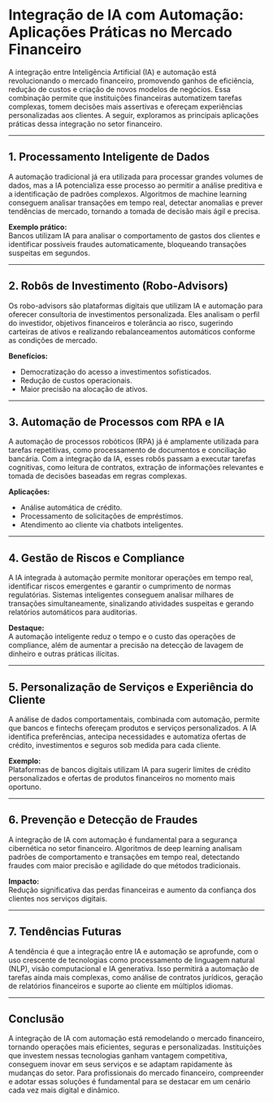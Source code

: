# Integração de IA com Automação: Aplicações Práticas no Mercado Financeiro

A integração entre Inteligência Artificial (IA) e automação está revolucionando o mercado financeiro, promovendo ganhos de eficiência, redução de custos e criação de novos modelos de negócios. Essa combinação permite que instituições financeiras automatizem tarefas complexas, tomem decisões mais assertivas e ofereçam experiências personalizadas aos clientes. A seguir, exploramos as principais aplicações práticas dessa integração no setor financeiro.

---

## 1. **Processamento Inteligente de Dados**

A automação tradicional já era utilizada para processar grandes volumes de dados, mas a IA potencializa esse processo ao permitir a análise preditiva e a identificação de padrões complexos. Algoritmos de machine learning conseguem analisar transações em tempo real, detectar anomalias e prever tendências de mercado, tornando a tomada de decisão mais ágil e precisa.

**Exemplo prático:**  
Bancos utilizam IA para analisar o comportamento de gastos dos clientes e identificar possíveis fraudes automaticamente, bloqueando transações suspeitas em segundos.

---

## 2. **Robôs de Investimento (Robo-Advisors)**

Os robo-advisors são plataformas digitais que utilizam IA e automação para oferecer consultoria de investimentos personalizada. Eles analisam o perfil do investidor, objetivos financeiros e tolerância ao risco, sugerindo carteiras de ativos e realizando rebalanceamentos automáticos conforme as condições de mercado.

**Benefícios:**
- Democratização do acesso a investimentos sofisticados.
- Redução de custos operacionais.
- Maior precisão na alocação de ativos.

---

## 3. **Automação de Processos com RPA e IA**

A automação de processos robóticos (RPA) já é amplamente utilizada para tarefas repetitivas, como processamento de documentos e conciliação bancária. Com a integração da IA, esses robôs passam a executar tarefas cognitivas, como leitura de contratos, extração de informações relevantes e tomada de decisões baseadas em regras complexas.

**Aplicações:**
- Análise automática de crédito.
- Processamento de solicitações de empréstimos.
- Atendimento ao cliente via chatbots inteligentes.

---

## 4. **Gestão de Riscos e Compliance**

A IA integrada à automação permite monitorar operações em tempo real, identificar riscos emergentes e garantir o cumprimento de normas regulatórias. Sistemas inteligentes conseguem analisar milhares de transações simultaneamente, sinalizando atividades suspeitas e gerando relatórios automáticos para auditorias.

**Destaque:**  
A automação inteligente reduz o tempo e o custo das operações de compliance, além de aumentar a precisão na detecção de lavagem de dinheiro e outras práticas ilícitas.

---

## 5. **Personalização de Serviços e Experiência do Cliente**

A análise de dados comportamentais, combinada com automação, permite que bancos e fintechs ofereçam produtos e serviços personalizados. A IA identifica preferências, antecipa necessidades e automatiza ofertas de crédito, investimentos e seguros sob medida para cada cliente.

**Exemplo:**  
Plataformas de bancos digitais utilizam IA para sugerir limites de crédito personalizados e ofertas de produtos financeiros no momento mais oportuno.

---

## 6. **Prevenção e Detecção de Fraudes**

A integração de IA com automação é fundamental para a segurança cibernética no setor financeiro. Algoritmos de deep learning analisam padrões de comportamento e transações em tempo real, detectando fraudes com maior precisão e agilidade do que métodos tradicionais.

**Impacto:**  
Redução significativa das perdas financeiras e aumento da confiança dos clientes nos serviços digitais.

---

## 7. **Tendências Futuras**

A tendência é que a integração entre IA e automação se aprofunde, com o uso crescente de tecnologias como processamento de linguagem natural (NLP), visão computacional e IA generativa. Isso permitirá a automação de tarefas ainda mais complexas, como análise de contratos jurídicos, geração de relatórios financeiros e suporte ao cliente em múltiplos idiomas.

---

## **Conclusão**

A integração de IA com automação está remodelando o mercado financeiro, tornando operações mais eficientes, seguras e personalizadas. Instituições que investem nessas tecnologias ganham vantagem competitiva, conseguem inovar em seus serviços e se adaptam rapidamente às mudanças do setor. Para profissionais do mercado financeiro, compreender e adotar essas soluções é fundamental para se destacar em um cenário cada vez mais digital e dinâmico.